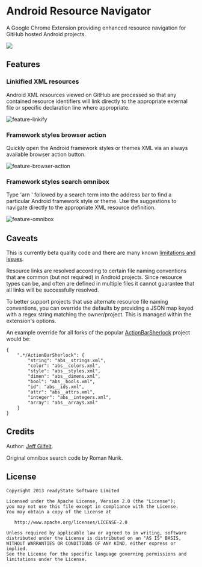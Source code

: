 Android Resource Navigator
==========================

A Google Chrome Extension providing enhanced resource navigation for GitHub hosted Android projects.

<a href="https://chrome.google.com/webstore/detail/android-resource-navigato/agoomkionjjbejegcejiefodgbckeebo?hl=en&gl=GB"><img src="https://raw.github.com/jgilfelt/android-resource-navigator/master/screenshots/chrome-store-badge.png"/></a>

Features
--------

### Linkified XML resources

Android XML resources viewed on GitHub are processed so that any contained resource identifiers will link directly to the appropriate external file or specific declaration line where appropriate.

![feature-linkify](https://raw.github.com/jgilfelt/android-resource-navigator/master/screenshots/feature-linkify.png "feature-linkify")

### Framework styles browser action

Quickly open the Android framework styles or themes XML via an always available browser action button.

![feature-browser-action](https://raw.github.com/jgilfelt/android-resource-navigator/master/screenshots/feature-browser-action.png "feature-browser-action")

### Framework styles search omnibox

Type 'arn ' followed by a search term into the address bar to find a particular Android framework style or theme. Use the suggestions to navigate directly to the appropriate XML resource definition.

![feature-omnibox](https://raw.github.com/jgilfelt/android-resource-navigator/master/screenshots/feature-omnibox.png "feature-omnibox")

Caveats
-------

This is currently beta quality code and there are many known [limitations and issues](https://github.com/jgilfelt/android-resource-navigator/issues).

Resource links are resolved according to certain file naming conventions that are common (but not required) in Android projects. Since resource types can be, and often are defined in multiple files it cannot guarantee that all links will be successfully resolved. 

To better support projects that use alternate resource file naming conventions, you can override the defaults by providing a JSON map keyed with a regex string matching the owner/project. This is managed within the extension's options.

An example override for all forks of the popular [ActionBarSherlock](https://github.com/JakeWharton/ActionBarSherlock) project would be:

    {
        ".*/ActionBarSherlock": {
            "string": "abs__strings.xml",
            "color": "abs__colors.xml",
            "style": "abs__styles.xml",
            "dimen": "abs__dimens.xml",
            "bool": "abs__bools.xml",
            "id": "abs__ids.xml",
            "attr": "abs__attrs.xml",
            "integer": "abs__integers.xml",
            "array": "abs__arrays.xml"
        }
    }

Credits
-------

Author: [Jeff Gilfelt](https://github.com/jgilfelt).

Original omnibox search code by Roman Nurik.

License
-------

    Copyright 2013 readyState Software Limited

    Licensed under the Apache License, Version 2.0 (the "License");
    you may not use this file except in compliance with the License.
    You may obtain a copy of the License at

       http://www.apache.org/licenses/LICENSE-2.0

    Unless required by applicable law or agreed to in writing, software
    distributed under the License is distributed on an "AS IS" BASIS,
    WITHOUT WARRANTIES OR CONDITIONS OF ANY KIND, either express or implied.
    See the License for the specific language governing permissions and
    limitations under the License.
